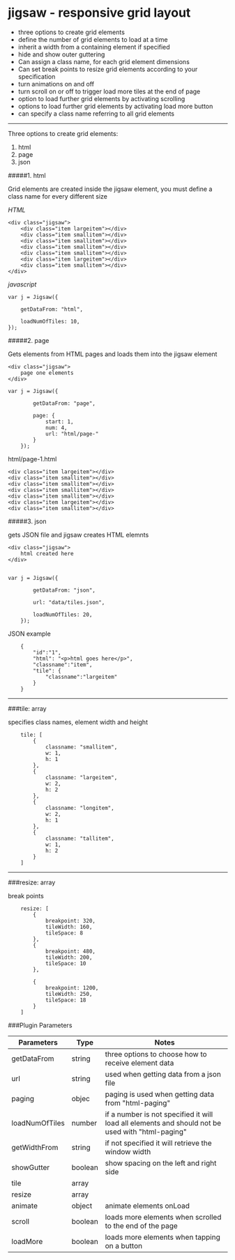 jigsaw - responsive grid layout
=====

- three options to create grid elements
- define the number of grid elements to load at a time
- inherit a width from a containing element if specified
- hide and show outer guttering
- Can assign a class name, for each grid element dimensions
- Can set break points to resize grid elements according to your specification
- turn animations on and off
- turn scroll on or off to trigger load more tiles at the end of page
- option to load further grid elements by activating scrolling
- options to load further grid elements by activating load more button
- can specify a class name referring to all grid elements


-------------------------


Three options to create grid elements:

1. html
2. page
3. json




#####1. html


Grid elements are created inside the jigsaw element, you must define a class name for every different size

*HTML*
```
<div class="jigsaw">
    <div class="item largeitem"></div>
    <div class="item smallitem"></div>
    <div class="item smallitem"></div>
    <div class="item smallitem"></div>
    <div class="item smallitem"></div>
    <div class="item largeitem"></div>
    <div class="item smallitem"></div>
</div>
```


*javascript*
```
var j = Jigsaw({

    getDataFrom: "html",

    loadNumOfTiles: 10,
});
```




#####2. page

Gets elements from HTML pages and loads them into the jigsaw element

```
<div class="jigsaw">
    page one elements
</div>

var j = Jigsaw({

        getDataFrom: "page",

        page: {
            start: 1,
            num: 4,
            url: "html/page-"
        }
    });

```
html/page-1.html
```
<div class="item largeitem"></div>
<div class="item smallitem"></div>
<div class="item smallitem"></div>
<div class="item smallitem"></div>
<div class="item smallitem"></div>
<div class="item largeitem"></div>
<div class="item smallitem"></div>
```



#####3. json

gets JSON file and jigsaw creates HTML elemnts

```
<div class="jigsaw">
    html created here
</div>


var j = Jigsaw({

        getDataFrom: "json",

        url: "data/tiles.json",

        loadNumOfTiles: 20,
    });
```


JSON example
```
    {
        "id":"1",
        "html": "<p>html goes here</p>",
        "classname":"item",
        "tile": {
            "classname":"largeitem"
        }
    }
```

------------------------------


###tile: array

specifies class names, element width and height

```
    tile: [
        {
            classname: "smallitem",
            w: 1,
            h: 1
        },
        {
            classname: "largeitem",
            w: 2,
            h: 2
        },
        {
            classname: "longitem",
            w: 2,
            h: 1
        },
        {
            classname: "tallitem",
            w: 1,
            h: 2
        }
    ]
```


------------------------------


###resize: array

break points

```
    resize: [
        {
            breakpoint: 320,
            tileWidth: 160,
            tileSpace: 8
        },
        {
            breakpoint: 480,
            tileWidth: 200,
            tileSpace: 10
        },

        {
            breakpoint: 1200,
            tileWidth: 250,
            tileSpace: 18
        }
    ]
```

###Plugin Parameters

Parameters      | Type      | Notes
--------------- | ------------- | -------------
getDataFrom     |  string   | three options to choose how to receive element data
url             |  string   | used when getting data from a json file
paging          |  objec    | paging is used when getting data from "html-paging"
loadNumOfTiles  |  number   | if a number is not specified it will load all elements and should not be used with "html-paging"
getWidthFrom    |  string   | if not specified it will retrieve the window width
showGutter      |  boolean  | show spacing on the left and right side
tile            |  array    |
resize          |  array    |
animate         |  object   | animate elements onLoad
scroll          |  boolean  | loads more elements when scrolled to the end of the page
loadMore        |  boolean  | loads more elements when tapping on a button
